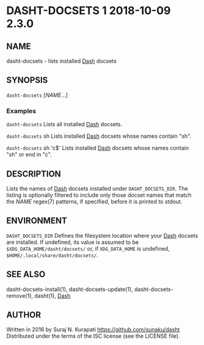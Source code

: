 # DASHT-DOCSETS 1               2018-10-09                            2.3.0

## NAME

dasht-docsets - lists installed [Dash] docsets

## SYNOPSIS

`dasht-docsets` [*NAME*...]

### Examples

`dasht-docsets`
  Lists all installed [Dash] docsets.

`dasht-docsets` sh
  Lists installed [Dash] docsets whose names contain "sh".

`dasht-docsets` sh 'c$'
  Lists installed [Dash] docsets whose names contain "sh" or end in "c".

## DESCRIPTION

Lists the names of [Dash] docsets installed under `DASHT_DOCSETS_DIR`.  The
listing is optionally filtered to include only those docset names that match
the *NAME* regex(7) patterns, if specified, before it is printed to stdout.

## ENVIRONMENT

`DASHT_DOCSETS_DIR`
  Defines the filesystem location where your [Dash] docsets are installed.
  If undefined, its value is assumed to be `$XDG_DATA_HOME/dasht/docsets/`
  or, if `XDG_DATA_HOME` is undefined, `$HOME/.local/share/dasht/docsets/`.

## SEE ALSO

dasht-docsets-install(1), dasht-docsets-update(1), dasht-docsets-remove(1),
dasht(1), [Dash]

[Dash]: https://kapeli.com/dash

## AUTHOR

Written in 2016 by Suraj N. Kurapati <https://github.com/sunaku/dasht>
Distributed under the terms of the ISC license (see the LICENSE file).